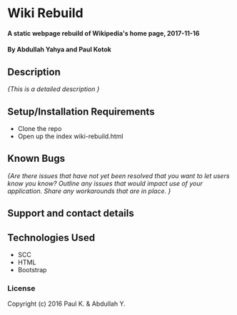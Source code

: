 # Wiki Rebuild

#### A static webpage rebuild of Wikipedia's home page, 2017-11-16

#### By Abdullah Yahya and Paul Kotok

## Description

_{This is a detailed description }_

## Setup/Installation Requirements

* Clone the repo
* Open up the index wiki-rebuild.html



## Known Bugs

_{Are there issues that have not yet been resolved that you want to let users know you know?  Outline any issues that would impact use of your application.  Share any workarounds that are in place. }_

## Support and contact details



## Technologies Used

* SCC
* HTML
* Bootstrap

### License


Copyright (c) 2016 Paul K. & Abdullah Y.
